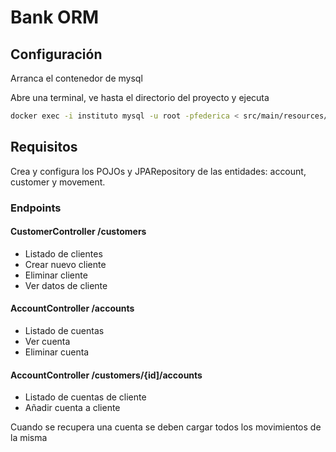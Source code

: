 # Bank ORM

## Configuración

Arranca el contenedor de mysql

Abre una terminal, ve hasta el directorio del proyecto y ejecuta
```bash
docker exec -i instituto mysql -u root -pfederica < src/main/resources/bank.sql
```

## Requisitos

Crea y configura los POJOs y JPARepository de las entidades: account, customer y movement.

### Endpoints

#### CustomerController /customers

- Listado de clientes
- Crear nuevo cliente
- Eliminar cliente
- Ver datos de cliente

#### AccountController /accounts

- Listado de cuentas
- Ver cuenta
- Eliminar cuenta

#### AccountController /customers/{id]/accounts

- Listado de cuentas de cliente
- Añadir cuenta a cliente

Cuando se recupera una cuenta se deben cargar todos los movimientos de la misma